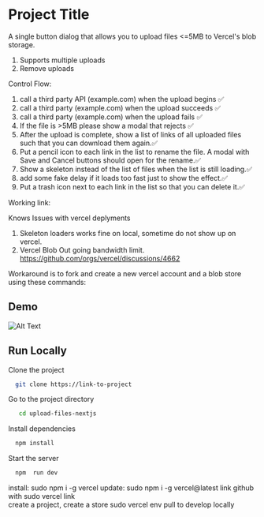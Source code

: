 
# Project Title

A single button dialog that allows you to upload files <=5MB to Vercel's blob storage.
1) Supports multiple uploads
2) Remove uploads

Control Flow: 
1. call a third party API (example.com) when the upload begins ✅
2. call a third party (example.com) when the upload succeeds ✅
3. call a third party (example.com) when the upload fails ✅
4. If the file is >5MB please show a modal that rejects ✅
5. After the upload is complete, show a list of links of all uploaded files such that you can download them again.✅
6. Put a pencil icon to each link in the list to rename the file. A modal with Save and Cancel buttons should open for the rename.✅
7. Show a skeleton instead of the list of files when the list is still loading.✅
8. add some fake delay if it loads too fast just to show the effect.✅
10. Put a trash icon next to each link in the list so that you can delete it.✅


Working link: 


Knows Issues with vercel deplyments
1. Skeleton loaders works fine on local, sometime do not show up on vercel. 
2. Vercel Blob Out going bandwidth limit. https://github.com/orgs/vercel/discussions/4662

Workaround is to fork and create a new vercel account and a blob store using these commands: 
  







## Demo


![Alt Text](https://media.giphy.com/media/v1.Y2lkPTc5MGI3NjExcHlubWdvNDRsd2drNTV4Nng0Y3d1Ynd5cXhldjg1em9pb3J2MDYzYiZlcD12MV9pbnRlcm5hbF9naWZfYnlfaWQmY3Q9Zw/bLYgcPFEvpgxDZlwQG/giphy.gif)
## Run Locally

Clone the project

```bash
  git clone https://link-to-project
```

Go to the project directory

```bash
   cd upload-files-nextjs   
```

Install dependencies

```bash
  npm install
```

Start the server

```bash
  npm  run dev
```

install: sudo npm i -g vercel
update:  sudo npm i -g vercel@latest
link github with sudo vercel link   
create a project, create a store 
sudo vercel env pull to develop locally
